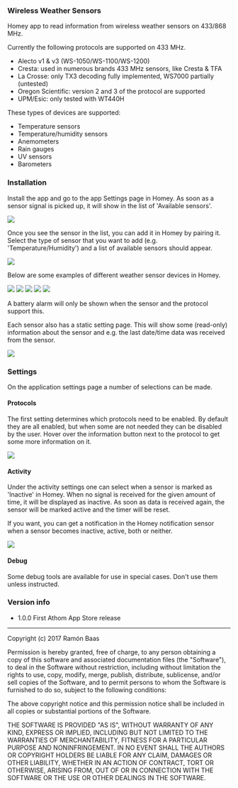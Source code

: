
### Wireless Weather Sensors 
Homey app to read information from wireless weather sensors on 433/868 MHz.

Currently the following protocols are supported on 433 MHz.

* Alecto v1 & v3 (WS-1050/WS-1100/WS-1200)
* Cresta: used in numerous brands 433 MHz sensors, like Cresta & TFA
* La Crosse: only TX3 decoding fully implemented, WS7000 partially (untested)
* Oregon Scientific: version 2 and 3 of the protocol are supported
* UPM/Esic: only tested with WT440H

These types of devices are supported:

* Temperature sensors
* Temperature/humidity sensors
* Anemometers
* Rain gauges
* UV sensors 
* Barometers

### Installation
Install the app and go to the app Settings page in Homey. As soon as a sensor signal is picked up, it will show in the list of 'Available sensors'.

![](http://homey.ramonbaas.nl/weather/settings_sensors.png)

Once you see the sensor in the list, you can add it in Homey by pairing it. Select the type of sensor that you want to add (e.g. 'Temperature/Humidity') and a list of available sensors should appear.

![](http://homey.ramonbaas.nl/weather/add_device.png)

Below are some examples of different weather sensor devices in Homey.

![](http://homey.ramonbaas.nl/weather/device_T.png)
![](http://homey.ramonbaas.nl/weather/device_TH.png)
![](http://homey.ramonbaas.nl/weather/device_TH2.png)
![](http://homey.ramonbaas.nl/weather/device_R.png)
![](http://homey.ramonbaas.nl/weather/device_W.png)

A battery alarm will only be shown when the sensor and the protocol support this.

Each sensor also has a static setting page. This will show some (read-only) information about the sensor and e.g. the last date/time data was received from the sensor.

![](http://homey.ramonbaas.nl/weather/device_settings.png)


### Settings

On the application settings page a number of selections can be made. 

#### Protocols
The first setting determines which protocols need to be enabled. By default they are all enabled, but when some are not needed they can be disabled by the user. Hover over the information button next to the protocol to get some more information on it.

![](http://homey.ramonbaas.nl/weather/settings_protocols.png)

#### Activity

Under the activity settings one can select when a sensor is marked as 'Inactive' in Homey. When no signal is received for the given amount of time, it will be displayed as inactive. As soon as data is received again, the sensor will be marked active and the timer will be reset.

If you want, you can get a notification in the Homey notification sensor when a sensor becomes inactive, active, both or neither.

![](http://homey.ramonbaas.nl/weather/settings_activity.png)

#### Debug
Some debug tools are available for use in special cases. Don't use them unless instructed.

### Version info
* 1.0.0 First Athom App Store release

----------


Copyright (c) 2017 Ramón Baas

Permission is hereby granted, free of charge, to any person obtaining a copy of this software and associated documentation files (the "Software"), to deal in the Software without restriction, including without limitation the rights to use, copy, modify, merge, publish, distribute, sublicense, and/or sell copies of the Software, and to permit persons to whom the Software is furnished to do so, subject to the following conditions:

The above copyright notice and this permission notice shall be included in all copies or substantial portions of the Software.

THE SOFTWARE IS PROVIDED "AS IS", WITHOUT WARRANTY OF ANY KIND, EXPRESS OR IMPLIED, INCLUDING BUT NOT LIMITED TO THE WARRANTIES OF MERCHANTABILITY, FITNESS FOR A PARTICULAR PURPOSE AND NONINFRINGEMENT. IN NO EVENT SHALL THE AUTHORS OR COPYRIGHT HOLDERS BE LIABLE FOR ANY CLAIM, DAMAGES OR OTHER LIABILITY, WHETHER IN AN ACTION OF CONTRACT, TORT OR OTHERWISE, ARISING FROM, OUT OF OR IN CONNECTION WITH THE SOFTWARE OR THE USE OR OTHER DEALINGS IN THE SOFTWARE.

